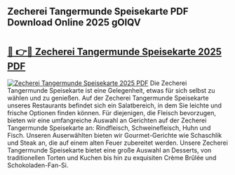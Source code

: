 ## Zecherei Tangermunde Speisekarte PDF Download Online 2025 gOIQV

# <h2><a href="http://gc5ken.nevu.top/?p=Zecherei+Tangermunde+Speisekarte">🔗 👉🔴 Zecherei Tangermunde Speisekarte 2025 PDF</a></h2>

[![Zecherei Tangermunde Speisekarte 2025 PDF](https://i.imgur.com/dBaPXMq.png)](http://gc5ken.nevu.top/?p=Zecherei+Tangermunde+Speisekarte)
Die Zecherei Tangermunde Speisekarte ist eine Gelegenheit, etwas für sich selbst zu wählen und zu genießen. Auf der Zecherei Tangermunde Speisekarte unseres Restaurants befindet sich ein Salatbereich, in dem Sie leichte und frische Optionen finden können. Für diejenigen, die Fleisch bevorzugen, bieten wir eine umfangreiche Auswahl an Gerichten auf der Zecherei Tangermunde Speisekarte an: Rindfleisch, Schweinefleisch, Huhn und Fisch. Unseren Auserwählten bieten wir Gourmet-Gerichte wie Schaschlik und Steak an, die auf einem alten Feuer zubereitet werden. Unsere Zecherei Tangermunde Speisekarte bietet eine große Auswahl an Desserts, von traditionellen Torten und Kuchen bis hin zu exquisiten Crème Brûlée und Schokoladen-Fan-Si.
